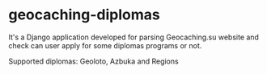 # geocaching-diplomas

It's a Django application developed for parsing
Geocaching.su website and check can user apply for
some diplomas programs or not.

Supported diplomas: Geoloto, Azbuka and Regions
